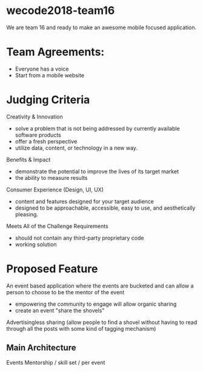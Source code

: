 # wecode2018-team16

We are team 16 and ready to make an awesome mobile focused application.

# Team Agreements:
- Everyone has a voice
- Start from a mobile website

# Judging Criteria
Creativity & Innovation
- solve a problem that is not being addressed by currently available software products
- offer a fresh perspective
- utilize data, content, or technology in a new way.

Benefits & Impact
- demonstrate the potential to improve the lives of its target market
- the ability to measure results

Consumer Experience (Design, UI, UX)
- content and features designed for your target audience
- designed to be approachable, accessible, easy to use, and aesthetically pleasing.

Meets All of the Challenge Requirements
- should not contain any third-party proprietary code
- working solution

# Proposed Feature
An event based application where the events are bucketed and can allow a person to choose to be the mentor of the event
- empowering the community to engage will allow organic sharing
- create an event "share the shovels"

Advertisingless sharing (allow people to find a shovel without having to read through all the posts with some kind of tagging mechanism)

## Main Architecture
Events
Mentorship / skill set / per event

